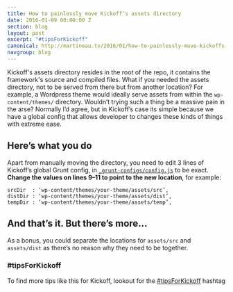 ```yaml
---
title: How to painlessly move Kickoff’s assets directory
date: 2016-01-09 00:00:00 Z
section: blog
layout: post
excerpt: "#tipsForKickoff"
canonical: http://martineau.tv/2016/01/how-to-painlessly-move-kickoffs-assets-directory/
navgroup: blog
---
```


Kickoff's assets directory resides in the root of the repo, it contains the framework's source  and compiled files. What if you needed the assets directory, not to be served from there but from another location? For example, a Wordpress theme would ideally serve assets from within the `wp-content/themes/` directory. Wouldn’t trying such a thing be a massive pain in the arse? Normally I’d agree, but in Kickoff’s case its simple because we have a global config that allows developer to changes these kinds of things with extreme ease.

## Here’s what you do
Apart from manually moving the directory, you need to edit 3 lines of Kickoff’s global Grunt config, in [`_grunt-configs/config.js`](https://github.com/TryKickoff/kickoff/blob/master/_grunt-configs/config.js#L9-L11) to be exact. **Change the values on lines 9–11 to point to the new location**, for example:

```
srcDir  : ‘wp-content/themes/your-theme/assets/src’,
distDir : ‘wp-content/themes/your-theme/assets/dist’,
tempDir : ‘wp-content/themes/your-theme/assets/temp’,
```

## And that’s it. But there’s more…
As a bonus, you could separate the locations for `assets/src` and `assets/dist` as there’s no reason why they need to be together.

### #tipsForKickoff
To find more tips like this for Kickoff, lookout for the [#tipsForKickoff](https://twitter.com/hashtag/tipsForKickoff?f=tweets) hashtag
